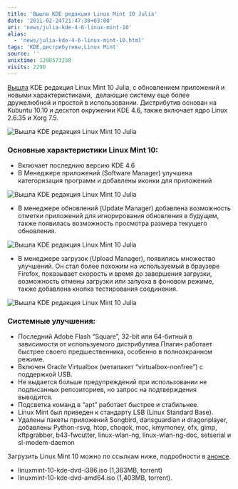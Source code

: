 ```yaml
---
title: 'Вышла KDE редакция Linux Mint 10 Julia'
date: '2011-02-24T21:47:38+03:00'
uri: 'news/julia-kde-4-6-linux-mint-10'
alias: 
  - 'news/julia-kde-4-6-linux-mint-10.html'
tags: 'KDE,дистрибутивы,Linux Mint'
source: ''
unixtime: 1298573258
visits: 2290
---
```

[Вышла](http://blog.linuxmint.com/?p=1676) KDE редакция Linux Mint 10 Julia, с обновлением приложений и новыми характеристиками,  делающие систему еще более дружелюбной и простой в использовании. Дистрибутив основан на Kubuntu 10.10 и десктоп окружении KDE 4.6, также включает ядро Linux 2.6.35 и Xorg 7.5.

![Вышла KDE редакция Linux Mint 10 Julia](img/2011/02/24/21-00/thumb-julia.jpg)

### Основные характеристики Linux Mint 10:

*   Включает последнию версию KDE 4.6
*   В Менеджере приложений (Software Manager) улучшена категоризация программ и добавлены иконки для приложений

![Вышла KDE редакция Linux Mint 10 Julia](img/2011/02/24/21-00/thumb-mintinstall.jpg)

*   В менеджере обновлений (Update Manager) добавлена возможность отметки приложений для игнорирования обновления в будущем, также появилась возможность просмотра размера текущего обновления.

![Вышла KDE редакция Linux Mint 10 Julia](img/2011/02/24/21-00/thumb-mintupdate.jpg)

*   В менеджере загрузок (Upload Manager), появились множество улучшений. Он стал более похожим на используемый в браузере Firefox, показывает скорость и время до завершения загрузки, возможность отмены загрузки или запуска в фоновом режиме, также добавлена кнопка тестирования соединения.

![Вышла KDE редакция Linux Mint 10 Julia](img/2011/02/24/21-00/mintupload2.jpg)

### Системные улучшения:

*   Последний Adobe Flash “Square”, 32-bit или 64-битный в зависимости от используемого дистрибутива.Плагин работает быстрее своего предшественника, особенно в полноэкранном режиме.
*   Включен Oracle Virtualbox (метапакет “virtualbox-nonfree”) с поддержкой USB.
*   Не выдается больше предупреждений при использовании не подписанных репозиториев, но запрос на подтверждения выводится.
*   Подсветка команд в “apt” работает быстрее и стабильнее.
*   Linux Mint был приведен к стандарту LSB (Linux Standard Base).
*   Удалены пакеты приложений Songbird, dansguardian и dragonplayer, добавлены Python-rsvg, htop, choqok, moc, kmymoney, ofx, gimp, kftpgrabber, b43-fwcutter, linux-wlan-ng, linux-wlan-ng-doc, setserial и sl-modem-daemon

Загрузить Linux Mint 10 можно по ссылкам ниже, подробности в [анонсе](http://blog.linuxmint.com/?p=1676).

*   linuxmint-10-kde-dvd-i386.iso (1,383MB, torrent)
*   linuxmint-10-kde-dvd-amd64.iso (1,403MB, torrent).
